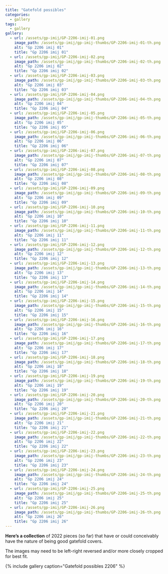 ```yaml
---
title: "Gatefold possibles"
categories:
  - gallery
tags:
  - gallery
gallery:
  - url: /assets/gp-imij/GP-2206-imij-01.png
    image_path: /assets/gp-imij/gp-imij-thumbs/GP-2206-imij-01-th.png
    alt: "Gp 2206 imij 01"
    title: "Gp 2206 imij 01"
  - url: /assets/gp-imij/GP-2206-imij-02.png
    image_path: /assets/gp-imij/gp-imij-thumbs/GP-2206-imij-02-th.png
    alt: "Gp 2206 imij 02"
    title: "Gp 2206 imij 02"
  - url: /assets/gp-imij/GP-2206-imij-03.png
    image_path: /assets/gp-imij/gp-imij-thumbs/GP-2206-imij-03-th.png
    alt: "Gp 2206 imij 03"
    title: "Gp 2206 imij 03"
  - url: /assets/gp-imij/GP-2206-imij-04.png
    image_path: /assets/gp-imij/gp-imij-thumbs/GP-2206-imij-04-th.png
    alt: "Gp 2206 imij 04"
    title: "Gp 2206 imij 04"
  - url: /assets/gp-imij/GP-2206-imij-05.png
    image_path: /assets/gp-imij/gp-imij-thumbs/GP-2206-imij-05-th.png
    alt: "Gp 2206 imij 05"
    title: "Gp 2206 imij 05"
  - url: /assets/gp-imij/GP-2206-imij-06.png
    image_path: /assets/gp-imij/gp-imij-thumbs/GP-2206-imij-06-th.png
    alt: "Gp 2206 imij 06"
    title: "Gp 2206 imij 06"
  - url: /assets/gp-imij/GP-2206-imij-07.png
    image_path: /assets/gp-imij/gp-imij-thumbs/GP-2206-imij-07-th.png
    alt: "Gp 2206 imij 07"
    title: "Gp 2206 imij 07"
  - url: /assets/gp-imij/GP-2206-imij-08.png
    image_path: /assets/gp-imij/gp-imij-thumbs/GP-2206-imij-08-th.png
    alt: "Gp 2206 imij 08"
    title: "Gp 2206 imij 08"
  - url: /assets/gp-imij/GP-2206-imij-09.png
    image_path: /assets/gp-imij/gp-imij-thumbs/GP-2206-imij-09-th.png
    alt: "Gp 2206 imij 09"
    title: "Gp 2206 imij 09"
  - url: /assets/gp-imij/GP-2206-imij-10.png
    image_path: /assets/gp-imij/gp-imij-thumbs/GP-2206-imij-10-th.png
    alt: "Gp 2206 imij 10"
    title: "Gp 2206 imij 10"
  - url: /assets/gp-imij/GP-2206-imij-11.png
    image_path: /assets/gp-imij/gp-imij-thumbs/GP-2206-imij-11-th.png
    alt: "Gp 2206 imij 11"
    title: "Gp 2206 imij 11"
  - url: /assets/gp-imij/GP-2206-imij-12.png
    image_path: /assets/gp-imij/gp-imij-thumbs/GP-2206-imij-12-th.png
    alt: "Gp 2206 imij 12"
    title: "Gp 2206 imij 12"
  - url: /assets/gp-imij/GP-2206-imij-13.png
    image_path: /assets/gp-imij/gp-imij-thumbs/GP-2206-imij-13-th.png
    alt: "Gp 2206 imij 13"
    title: "Gp 2206 imij 13"
  - url: /assets/gp-imij/GP-2206-imij-14.png
    image_path: /assets/gp-imij/gp-imij-thumbs/GP-2206-imij-14-th.png
    alt: "Gp 2206 imij 14"
    title: "Gp 2206 imij 14"
  - url: /assets/gp-imij/GP-2206-imij-15.png
    image_path: /assets/gp-imij/gp-imij-thumbs/GP-2206-imij-15-th.png
    alt: "Gp 2206 imij 15"
    title: "Gp 2206 imij 15"
  - url: /assets/gp-imij/GP-2206-imij-16.png
    image_path: /assets/gp-imij/gp-imij-thumbs/GP-2206-imij-16-th.png
    alt: "Gp 2206 imij 16"
    title: "Gp 2206 imij 16"
  - url: /assets/gp-imij/GP-2206-imij-17.png
    image_path: /assets/gp-imij/gp-imij-thumbs/GP-2206-imij-17-th.png
    alt: "Gp 2206 imij 17"
    title: "Gp 2206 imij 17"
  - url: /assets/gp-imij/GP-2206-imij-18.png
    image_path: /assets/gp-imij/gp-imij-thumbs/GP-2206-imij-18-th.png
    alt: "Gp 2206 imij 18"
    title: "Gp 2206 imij 18"
  - url: /assets/gp-imij/GP-2206-imij-19.png
    image_path: /assets/gp-imij/gp-imij-thumbs/GP-2206-imij-19-th.png
    alt: "Gp 2206 imij 19"
    title: "Gp 2206 imij 19"
  - url: /assets/gp-imij/GP-2206-imij-20.png
    image_path: /assets/gp-imij/gp-imij-thumbs/GP-2206-imij-20-th.png
    alt: "Gp 2206 imij 20"
    title: "Gp 2206 imij 20"
  - url: /assets/gp-imij/GP-2206-imij-21.png
    image_path: /assets/gp-imij/gp-imij-thumbs/GP-2206-imij-21-th.png
    alt: "Gp 2206 imij 21"
    title: "Gp 2206 imij 21"
  - url: /assets/gp-imij/GP-2206-imij-22.png
    image_path: /assets/gp-imij/gp-imij-thumbs/GP-2206-imij-22-th.png
    alt: "Gp 2206 imij 22"
    title: "Gp 2206 imij 22"
  - url: /assets/gp-imij/GP-2206-imij-23.png
    image_path: /assets/gp-imij/gp-imij-thumbs/GP-2206-imij-23-th.png
    alt: "Gp 2206 imij 23"
    title: "Gp 2206 imij 23"
  - url: /assets/gp-imij/GP-2206-imij-24.png
    image_path: /assets/gp-imij/gp-imij-thumbs/GP-2206-imij-24-th.png
    alt: "Gp 2206 imij 24"
    title: "Gp 2206 imij 24"
  - url: /assets/gp-imij/GP-2206-imij-25.png
    image_path: /assets/gp-imij/gp-imij-thumbs/GP-2206-imij-25-th.png
    alt: "Gp 2206 imij 25"
    title: "Gp 2206 imij 25"
  - url: /assets/gp-imij/GP-2206-imij-26.png
    image_path: /assets/gp-imij/gp-imij-thumbs/GP-2206-imij-26-th.png
    alt: "Gp 2206 imij 26"
    title: "Gp 2206 imij 26"
---
```


**Here’s a collection** of 2022 pieces (so far) that have or could conceivably have the nature of being good gatefold covers.

The images may need to be left-right reversed and/or more closely cropped for best fit.


{% include gallery caption="Gatefold possibles 2206" %}